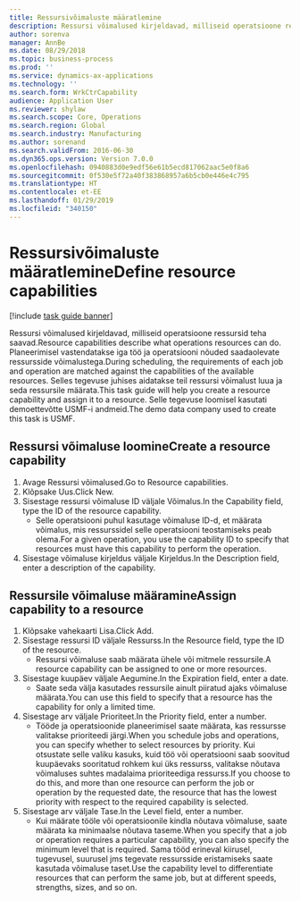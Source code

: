 ```yaml
---
title: Ressursivõimaluste määratlemine
description: Ressursi võimalused kirjeldavad, milliseid operatsioone ressursid teha saavad.
author: sorenva
manager: AnnBe
ms.date: 08/29/2018
ms.topic: business-process
ms.prod: ''
ms.service: dynamics-ax-applications
ms.technology: ''
ms.search.form: WrkCtrCapability
audience: Application User
ms.reviewer: shylaw
ms.search.scope: Core, Operations
ms.search.region: Global
ms.search.industry: Manufacturing
ms.author: sorenand
ms.search.validFrom: 2016-06-30
ms.dyn365.ops.version: Version 7.0.0
ms.openlocfilehash: 0940883d0e9edf56e61b5ecd817062aac5e0f8a6
ms.sourcegitcommit: 0f530e5f72a40f383868957a6b5cb0e446e4c795
ms.translationtype: HT
ms.contentlocale: et-EE
ms.lasthandoff: 01/29/2019
ms.locfileid: "340150"
---
```

# <a name="define-resource-capabilities"></a><span data-ttu-id="040f8-103">Ressursivõimaluste määratlemine</span><span class="sxs-lookup"><span data-stu-id="040f8-103">Define resource capabilities</span></span>

[!include [task guide banner](../../includes/task-guide-banner.md)]

<span data-ttu-id="040f8-104">Ressursi võimalused kirjeldavad, milliseid operatsioone ressursid teha saavad.</span><span class="sxs-lookup"><span data-stu-id="040f8-104">Resource capabilities describe what operations resources can do.</span></span> <span data-ttu-id="040f8-105">Planeerimisel vastendatakse iga töö ja operatsiooni nõuded saadaolevate ressursside võimalustega.</span><span class="sxs-lookup"><span data-stu-id="040f8-105">During scheduling, the requirements of each job and operation are matched against the capabilities of the available resources.</span></span> <span data-ttu-id="040f8-106">Selles tegevuse juhises aidatakse teil ressursi võimalust luua ja seda ressursile määrata.</span><span class="sxs-lookup"><span data-stu-id="040f8-106">This task guide will help you create a resource capability and assign it to a resource.</span></span> <span data-ttu-id="040f8-107">Selle tegevuse loomisel kasutati demoettevõtte USMF-i andmeid.</span><span class="sxs-lookup"><span data-stu-id="040f8-107">The demo data company used to create this task is USMF.</span></span>


## <a name="create-a-resource-capability"></a><span data-ttu-id="040f8-108">Ressursi võimaluse loomine</span><span class="sxs-lookup"><span data-stu-id="040f8-108">Create a resource capability</span></span>
1. <span data-ttu-id="040f8-109">Avage Ressursi võimalused.</span><span class="sxs-lookup"><span data-stu-id="040f8-109">Go to Resource capabilities.</span></span>
2. <span data-ttu-id="040f8-110">Klõpsake Uus.</span><span class="sxs-lookup"><span data-stu-id="040f8-110">Click New.</span></span>
3. <span data-ttu-id="040f8-111">Sisestage ressursi võimaluse ID väljale Võimalus.</span><span class="sxs-lookup"><span data-stu-id="040f8-111">In the Capability field, type the ID of the resource capability.</span></span>
    * <span data-ttu-id="040f8-112">Selle operatsiooni puhul kasutage võimaluse ID-d, et määrata võimalus, mis ressurssidel selle operatsiooni teostamiseks peab olema.</span><span class="sxs-lookup"><span data-stu-id="040f8-112">For a given operation, you use the capability ID to specify that resources must have this capability to perform the operation.</span></span>  
4. <span data-ttu-id="040f8-113">Sisestage võimaluse kirjeldus väljale Kirjeldus.</span><span class="sxs-lookup"><span data-stu-id="040f8-113">In the Description field, enter a description of the capability.</span></span>

## <a name="assign-capability-to-a-resource"></a><span data-ttu-id="040f8-114">Ressursile võimaluse määramine</span><span class="sxs-lookup"><span data-stu-id="040f8-114">Assign capability to a resource</span></span>
1. <span data-ttu-id="040f8-115">Klõpsake vahekaarti Lisa.</span><span class="sxs-lookup"><span data-stu-id="040f8-115">Click Add.</span></span>
2. <span data-ttu-id="040f8-116">Sisestage ressursi ID väljale Ressurss.</span><span class="sxs-lookup"><span data-stu-id="040f8-116">In the Resource field, type the ID of the resource.</span></span>
    * <span data-ttu-id="040f8-117">Ressursi võimaluse saab määrata ühele või mitmele ressursile.</span><span class="sxs-lookup"><span data-stu-id="040f8-117">A resource capability can be assigned to one or more resources.</span></span>  
3. <span data-ttu-id="040f8-118">Sisestage kuupäev väljale Aegumine.</span><span class="sxs-lookup"><span data-stu-id="040f8-118">In the Expiration field, enter a date.</span></span>
    * <span data-ttu-id="040f8-119">Saate seda välja kasutades ressursile ainult piiratud ajaks võimaluse määrata.</span><span class="sxs-lookup"><span data-stu-id="040f8-119">You can use this field to specify that a resource has the capability for only a limited time.</span></span>  
4. <span data-ttu-id="040f8-120">Sisestage arv väljale Prioriteet.</span><span class="sxs-lookup"><span data-stu-id="040f8-120">In the Priority field, enter a number.</span></span>
    * <span data-ttu-id="040f8-121">Tööde ja operatsioonide planeerimisel saate määrata, kas ressursse valitakse prioriteedi järgi.</span><span class="sxs-lookup"><span data-stu-id="040f8-121">When you schedule jobs and operations, you can specify whether to select resources by priority.</span></span> <span data-ttu-id="040f8-122">Kui otsustate selle valiku kasuks, kuid töö või operatsiooni saab soovitud kuupäevaks sooritatud rohkem kui üks ressurss, valitakse nõutava võimaluses suhtes madalaima prioriteediga ressurss.</span><span class="sxs-lookup"><span data-stu-id="040f8-122">If you choose to do this, and more than one resource can perform the job or operation by the requested date, the resource that has the lowest priority with respect to the required capability is selected.</span></span>  
5. <span data-ttu-id="040f8-123">Sisestage arv väljale Tase.</span><span class="sxs-lookup"><span data-stu-id="040f8-123">In the Level field, enter a number.</span></span>
    * <span data-ttu-id="040f8-124">Kui määrate tööle või operatsioonile kindla nõutava võimaluse, saate määrata ka minimaalse nõutava taseme.</span><span class="sxs-lookup"><span data-stu-id="040f8-124">When you specify that a job or operation requires a particular capability, you can also specify the minimum level that is required.</span></span> <span data-ttu-id="040f8-125">Sama tööd erineval kiirusel, tugevusel, suurusel jms tegevate ressursside eristamiseks saate kasutada võimaluse taset.</span><span class="sxs-lookup"><span data-stu-id="040f8-125">Use the capability level to differentiate resources that can perform the same job, but at different speeds, strengths, sizes, and so on.</span></span>  

